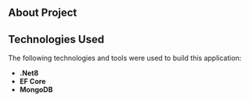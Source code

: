 ## About Project

## Technologies Used
The following technologies and tools were used to build this application:
  - **.Net8**
  - **EF Core**
  - **MongoDB**
  
